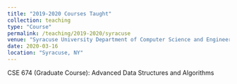 ```yaml
---
title: "2019-2020 Courses Taught"
collection: teaching
type: "Course"
permalink: /teaching/2019-2020/syracuse
venue: "Syracuse University Department of Computer Science and Engineering (Part-Time Instructor)"
date: 2020-03-16
location: "Syracuse, NY"
---
```


CSE 674 (Graduate Course): Advanced Data Structures and Algorithms